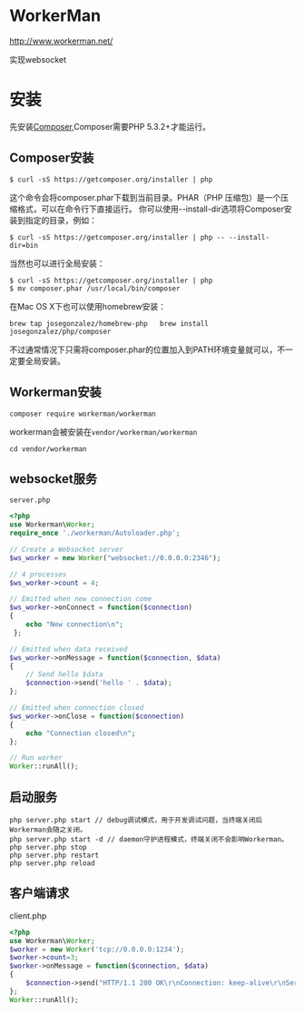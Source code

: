# WorkerMan

<http://www.workerman.net/>

实现websocket

# 安装
先安装[Composer](http://www.phpcomposer.com/),Composer需要PHP 5.3.2+才能运行。
## Composer安装
```shell
$ curl -sS https://getcomposer.org/installer | php
```
这个命令会将composer.phar下载到当前目录。PHAR（PHP 压缩包）是一个压缩格式，可以在命令行下直接运行。
你可以使用--install-dir选项将Composer安装到指定的目录，例如：

```shell
$ curl -sS https://getcomposer.org/installer | php -- --install-dir=bin
```
当然也可以进行全局安装：

```shell
$ curl -sS https://getcomposer.org/installer | php
$ mv composer.phar /usr/local/bin/composer
```
在Mac OS X下也可以使用homebrew安装：

```shell
brew tap josegonzalez/homebrew-php   brew install josegonzalez/php/composer
```
不过通常情况下只需将composer.phar的位置加入到PATH环境变量就可以，不一定要全局安装。

## Workerman安装
```shell
composer require workerman/workerman
```
workerman会被安装在`vendor/workerman/workerman`

```shell
cd vendor/workerman
```

## websocket服务

`server.php`

```php
<?php
use Workerman\Worker;
require_once './workerman/Autoloader.php';

// Create a Websocket server
$ws_worker = new Worker("websocket://0.0.0.0:2346");

// 4 processes
$ws_worker->count = 4;

// Emitted when new connection come
$ws_worker->onConnect = function($connection)
{
    echo "New connection\n";
 };

// Emitted when data received
$ws_worker->onMessage = function($connection, $data)
{
    // Send hello $data
    $connection->send('hello ' . $data);
};

// Emitted when connection closed
$ws_worker->onClose = function($connection)
{
    echo "Connection closed\n";
};

// Run worker
Worker::runAll();

```
## 启动服务

```shell
php server.php start // debug调试模式，用于开发调试问题，当终端关闭后Workerman会随之关闭。
php server.php start -d // daemon守护进程模式，终端关闭不会影响Workerman。
php server.php stop
php server.php restart
php server.php reload
```
## 客户端请求

client.php

```php
<?php
use Workerman\Worker;
$worker = new Worker('tcp://0.0.0.0:1234');
$worker->count=3;
$worker->onMessage = function($connection, $data)
{
    $connection->send("HTTP/1.1 200 OK\r\nConnection: keep-alive\r\nServer: workerman\1.1.4\r\n\r\nhello");
};
Worker::runAll();
```
